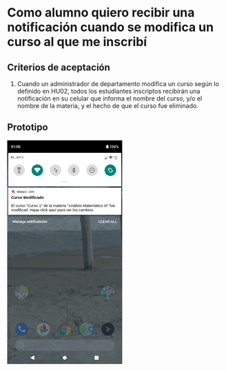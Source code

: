# Como alumno quiero recibir una notificación cuando se modifica un curso al que me inscribí

## Criterios de aceptación
1. Cuando un administrador de departamento modifica un curso según lo definido en HU02, todos los estudiantes inscriptos recibirán una notificación en su celular que informa el nombre del curso, y/o el nombre de la materia, y el hecho de que el curso fue eliminado.

## Prototipo
![Menú lateral de navegación](./prototipos/notificaciones_curso_modificado.png)
